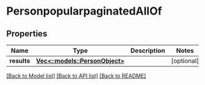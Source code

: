 # PersonpopularpaginatedAllOf

## Properties

Name | Type | Description | Notes
------------ | ------------- | ------------- | -------------
**results** | [**Vec<::models::PersonObject>**](person-object.md) |  | [optional] 

[[Back to Model list]](../README.md#documentation-for-models) [[Back to API list]](../README.md#documentation-for-api-endpoints) [[Back to README]](../README.md)


